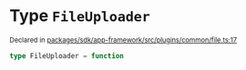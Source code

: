 # Type `FileUploader`
<sub>Declared in [packages/sdk/app-framework/src/plugins/common/file.ts:17](https://github.com/dxos/dxos/blob/bfdd5a17b/packages/sdk/app-framework/src/plugins/common/file.ts#L17)</sub>




```ts
type FileUploader = function
```
